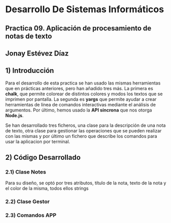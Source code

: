 # Desarrollo De Sistemas Informáticos
## Practica 09. Aplicación de procesamiento de notas de texto
## Jonay Estévez Díaz
  
## 1) Introducción  
  
Para el desarrollo de esta practica se han usado las mismas herramientas que en prácticas anteriores, pero han añadido tres más. La primera es **chalk**, que permite colorear de distintos colores y modos los textos que se imprimen por pantalla. La segunda es **yargs** que permite ayudar a crear herramientas de línea de comandos interactivas mediante el análisis de argumentos. Por último, hemos usado la **API síncrona** que nos otorga **Node.js**.  
  
Se han desarrollado tres ficheros, una clase para la descripción de una nota de texto, otra clase para gestionar las operaciones que se pueden realizar con las mismas y por último un fichero que describe los comandos para usar la aplicacion por terminal.  

## 2) Código Desarrollado
  
### 2.1) Clase Notes 
  
Para su diseño, se optó por tres atributos, título de la nota, texto de la nota y el color de la misma, todos ellos strings
  
### 2.2) Clase Gestor
### 2.3) Comandos APP
